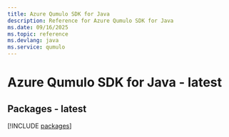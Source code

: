 ```yaml
---
title: Azure Qumulo SDK for Java
description: Reference for Azure Qumulo SDK for Java
ms.date: 09/16/2025
ms.topic: reference
ms.devlang: java
ms.service: qumulo
---
```

# Azure Qumulo SDK for Java - latest
## Packages - latest
[!INCLUDE [packages](qumulo-index.md)]